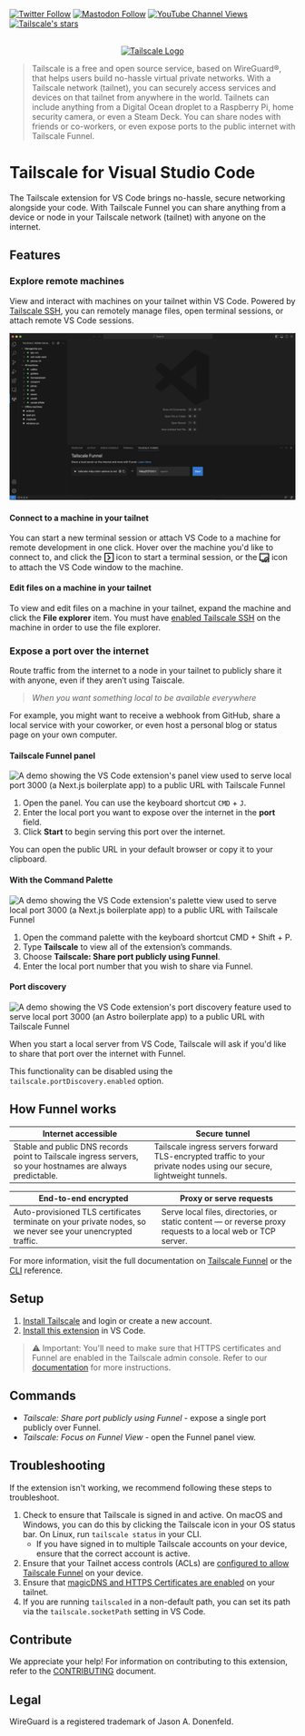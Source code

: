 <a title="Tailscale on Twitter" href="https://twitter.com/tailscale"><img alt="Twitter Follow" src="https://img.shields.io/twitter/follow/tailscale?style=social"></a>
<a title="Tailscale on the Fediverse" href="https://hachyderm.io/@tailscale"><img alt="Mastodon Follow" src="https://img.shields.io/mastodon/follow/109343780291948032?domain=https%3A%2F%2Fhachyderm.io&style=social"></a>
<a title="Tailscale on YouTube" href="https://youtube.com/tailscale"><img alt="YouTube Channel Views" src="https://img.shields.io/youtube/channel/views/UCcdv38QxPjSMqbt5ffLhJLA?style=social"></a>
<a title="Tailscale on GitHub" href="https://github.com/tailscale"><img alt="Tailscale's stars" src="https://img.shields.io/github/stars/tailscale?style=social"></a>

<p align="center">
  <br />
  <a title="Learn more about Tailscale" href="https://tailscale.com"><img width="476px" src="https://github.com/tailscale-dev/tailscale-dev/assets/40265/113339dc-fea6-4ccf-a284-22ecee62c7c9" alt="Tailscale Logo" /></a>
</p>

> Tailscale is a free and open source service, based on WireGuard®, that helps users build no-hassle virtual private networks. With a Tailscale network (tailnet), you can securely access services and devices on that tailnet from anywhere in the world. Tailnets can include anything from a Digital Ocean droplet to a Raspberry Pi, home security camera, or even a Steam Deck. You can share nodes with friends or co-workers, or even expose ports to the public internet with Tailscale Funnel.

# Tailscale for Visual Studio Code

The Tailscale extension for VS Code brings no-hassle, secure networking alongside your code. With Tailscale Funnel you can share anything from a device or node in your Tailscale network (tailnet) with anyone on the internet.

## Features

### Explore remote machines

View and interact with machines on your tailnet within VS Code. Powered by [Tailscale SSH](https://tailscale.com/tailscale-ssh/), you can remotely manage files, open terminal sessions, or attach remote VS Code sessions.

![VS Code with the Tailscale Machine Explorer expanded, showing a tailnet with a variety of services](https://raw.githubusercontent.com/tailscale-dev/vscode-tailscale/main/resources/readme/machine-explorer.png)

#### Connect to a machine in your tailnet

You can start a new terminal session or attach VS Code to a machine for remote development in one click. Hover over the machine you'd like to connect to, and click the <img alt="VS Code Terminal Icon" style="display: inline-block; max-height: 1.25em; position: relative; vertical-align: text-top;" src="https://raw.githubusercontent.com/tailscale-dev/vscode-tailscale/main/resources/readme/terminal.png"> icon to start a terminal session, or the <img alt="VS Code Remote Explorer Icon" style="display: inline-block; max-height: 1.25em; position: relative; vertical-align: text-top;" src="https://raw.githubusercontent.com/tailscale-dev/vscode-tailscale/main/resources/readme/remote-explorer.png"> icon to attach the VS Code window to the machine.

#### Edit files on a machine in your tailnet

To view and edit files on a machine in your tailnet, expand the machine and click the **File explorer** item. You must have [enabled Tailscale SSH](https://tailscale.com/kb/1193/tailscale-ssh/#configure-tailscale-ssh) on the machine in order to use the file explorer.

### Expose a port over the internet

Route traffic from the internet to a node in your tailnet to publicly share it with anyone, even if they aren’t using Taiscale.

> _When you want something local to be available everywhere_

For example, you might want to receive a webhook from GitHub, share a local service with your coworker, or even host a personal blog or status page on your own computer.

#### Tailscale Funnel panel

![A demo showing the VS Code extension's panel view used to serve local port 3000 (a Next.js boilerplate app) to a public URL with Tailscale Funnel](https://github.com/tailscale-dev/tailscale-dev/assets/40265/e9d1eac5-cf11-4075-bf8d-e8a377e2c9ed)

1. Open the panel. You can use the keyboard shortcut `CMD` + `J`.
2. Enter the local port you want to expose over the internet in the **port** field.
3. Click **Start** to begin serving this port over the internet.

You can open the public URL in your default browser or copy it to your clipboard.

#### With the Command Palette

![A demo showing the VS Code extension's palette view used to serve local port 3000 (a Next.js boilerplate app) to a public URL with Tailscale Funnel](https://github.com/tailscale-dev/tailscale-dev/assets/40265/97a177a3-3632-4dea-8a95-0ec3c631995d)

1. Open the command palette with the keyboard shortcut CMD + Shift + P.
2. Type **Tailscale** to view all of the extension’s commands.
3. Choose **Tailscale: Share port publicly using Funnel**.
4. Enter the local port number that you wish to share via Funnel.

#### Port discovery

![A demo showing the VS Code extension's port discovery feature used to serve local port 3000 (an Astro boilerplate app) to a public URL with Tailscale Funnel](https://github.com/tailscale-dev/tailscale-dev/assets/40265/63b0a26b-018b-4158-a20d-22789bbca707)

When you start a local server from VS Code, Tailscale will ask if you'd like to share that port over the internet with Funnel.

This functionality can be disabled using the `tailscale.portDiscovery.enabled` option.

## How Funnel works

| Internet accessible                                                                                         | Secure tunnel                                                                                                        |
| ----------------------------------------------------------------------------------------------------------- | -------------------------------------------------------------------------------------------------------------------- |
| Stable and public DNS records point to Tailscale ingress servers, so your hostnames are always predictable. | Tailscale ingress servers forward TLS-encrypted traffic to your private nodes using our secure, lightweight tunnels. |

| End-to-end encrypted                                                                                         | Proxy or serve requests                                                                                     |
| ------------------------------------------------------------------------------------------------------------ | ----------------------------------------------------------------------------------------------------------- |
| Auto-provisioned TLS certificates terminate on your private nodes, so we never see your unencrypted traffic. | Serve local files, directories, or static content — or reverse proxy requests to a local web or TCP server. |

For more information, visit the full documentation on [Tailscale Funnel](https://tailscale.com/kb/1223/tailscale-funnel/) or the [CLI](https://tailscale.com/kb/1242/tailscale-serve/) reference.

## Setup

1. [Install Tailscale](https://tailscale.com/download) and login or create a new account.
2. [Install this extension](vscode:extension/Tailscale.vscode-tailscale) in VS Code.

> ⚠️ Important: You'll need to make sure that HTTPS certificates and Funnel are enabled in the Tailscale admin console. Refer to our [documentation](https://tailscale.com/kb/1223/tailscale-funnel/#setup) for more instructions.

## Commands

- _Tailscale: Share port publicly using Funnel_ - expose a single port publicly over Funnel.
- _Tailscale: Focus on Funnel View_ - open the Funnel panel view.

## Troubleshooting

If the extension isn't working, we recommend following these steps to troubleshoot.

1. Check to ensure that Tailscale is signed in and active. On macOS and Windows, you can do this by clicking the Tailscale icon in your OS status bar. On Linux, run `tailscale status` in your CLI.
   - If you have signed in to multiple Tailscale accounts on your device, ensure that the correct account is active.
2. Ensure that your Tailnet access controls (ACLs) are [configured to allow Tailscale Funnel](https://tailscale.com/kb/1223/tailscale-funnel/#setup) on your device.
3. Ensure that [magicDNS and HTTPS Certificates are enabled](https://tailscale.com/kb/1153/enabling-https/) on your tailnet.
4. If you are running `tailscaled` in a non-default path, you can set its path via the `tailscale.socketPath` setting in VS Code.

## Contribute

We appreciate your help! For information on contributing to this extension, refer to the [CONTRIBUTING](CONTRIBUTING.md) document.

## Legal

WireGuard is a registered trademark of Jason A. Donenfeld.
